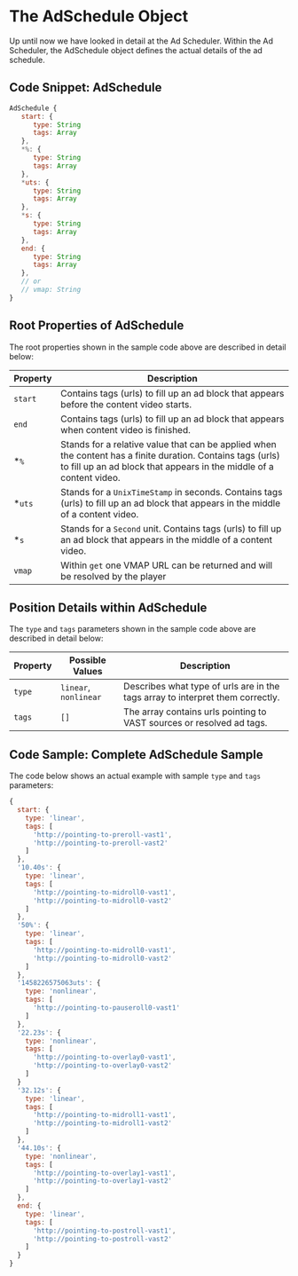# The AdSchedule Object

Up until now we have looked in detail at the Ad Scheduler.  Within the Ad Scheduler, the AdSchedule object defines the actual details of the ad schedule. 

## Code Snippet: AdSchedule

```js
AdSchedule {
   start: {
      type: String
      tags: Array
   },
   *%: {
      type: String
      tags: Array
   },
   *uts: {
      type: String
      tags: Array
   },
   *s: {
      type: String
      tags: Array
   },
   end: {
      type: String
      tags: Array
   },
   // or
   // vmap: String
}
```

## Root Properties of AdSchedule
The root properties shown in the sample code above are described in detail below:

|  Property    | Description  
| ------------- | ----------- 
| `start`       | Contains tags (urls) to fill up an ad block that appears before the content video starts.            
| `end`         | Contains tags (urls) to fill up an ad block that appears when content video is finished.            
| \*`%`        | Stands for a relative value that can be applied when the content has a finite duration. Contains tags (urls) to fill up an ad block that appears in the middle of a content video.             
| \*`uts`        | Stands for a `UnixTimeStamp` in seconds. Contains tags (urls) to fill up an ad block that appears in the middle of a content video.           
| \*`s`         | Stands for a `Second` unit. Contains tags (urls) to fill up an ad block that appears in the middle of a content video.
| `vmap`        | Within `get` one VMAP URL can be returned and will be resolved by the player

## Position Details within AdSchedule
The `type` and `tags` parameters shown in the sample code above are described in detail below:

|   Property   | Possible Values        | Description  
| ------------ | ---------------------- | ----------- 
| `type`       |  `linear`, `nonlinear` | Describes what type of urls are in the tags array to interpret them correctly.          
| `tags`       |  `[]`                  | The array contains urls pointing to VAST sources or resolved ad tags.          


## Code Sample: Complete AdSchedule Sample
The code below shows an actual example with sample `type` and `tags` parameters:

```js
{
  start: {
    type: 'linear',
    tags: [
      'http://pointing-to-preroll-vast1',
      'http://pointing-to-preroll-vast2'
    ]
  },
  '10.40s': {
    type: 'linear', 
    tags: [
      'http://pointing-to-midroll0-vast1',
      'http://pointing-to-midroll0-vast2'
    ]
  },
  '50%': {
    type: 'linear', 
    tags: [
      'http://pointing-to-midroll0-vast1',
      'http://pointing-to-midroll0-vast2'
    ]
  },
  '1458226575063uts': {
    type: 'nonlinear', 
    tags: [
      'http://pointing-to-pauseroll0-vast1'
    ] 
  },
  '22.23s': {
    type: 'nonlinear', 
    tags: [
      'http://pointing-to-overlay0-vast1',
      'http://pointing-to-overlay0-vast2'
    ]
  }
  '32.12s': {
    type: 'linear', 
    tags: [
      'http://pointing-to-midroll1-vast1',
      'http://pointing-to-midroll1-vast2'
    ]
  },
  '44.10s': {
    type: 'nonlinear', 
    tags: [
      'http://pointing-to-overlay1-vast1',
      'http://pointing-to-overlay1-vast2'
    ]
  },
  end: {
    type: 'linear',
    tags: [
      'http://pointing-to-postroll-vast1',
      'http://pointing-to-postroll-vast2'
    ]
  }
}
```  

